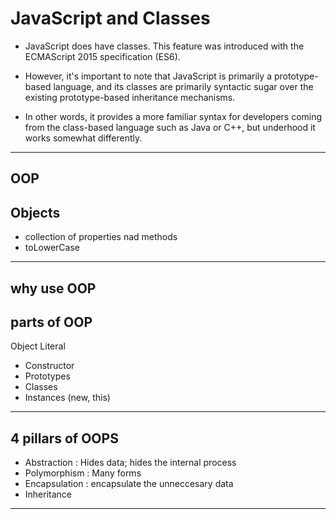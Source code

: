 # JavaScript and Classes

- JavaScript does have classes. This feature was introduced with the ECMAScript 2015 specification (ES6).

- However, it's important to note that JavaScript is primarily a prototype-based language, and its classes are primarily syntactic sugar over the existing prototype-based inheritance mechanisms.

- In other words, it provides a more familiar syntax for developers coming from the class-based language such as Java or C++, but underhood it works somewhat differently.

---

## OOP


## Objects

- collection of properties nad methods
- toLowerCase

---

## why use OOP


## parts of OOP

Object Literal

- Constructor
- Prototypes
- Classes
- Instances (new, this)

---

## 4 pillars of OOPS

- Abstraction : Hides data; hides the internal process
- Polymorphism : Many forms
- Encapsulation : encapsulate the unneccesary data
- Inheritance

---